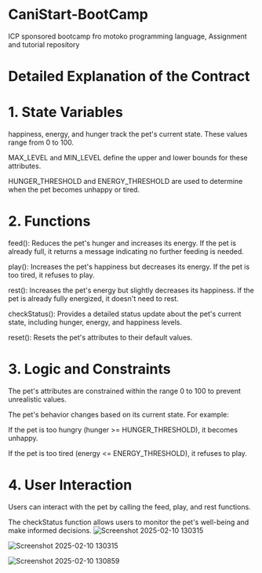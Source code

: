 # CaniStart-BootCamp
ICP sponsored bootcamp fro motoko programming language, Assignment and tutorial repository

# Detailed Explanation of the Contract
# 1. State Variables
happiness, energy, and hunger track the pet's current state. These values range from 0 to 100.

MAX_LEVEL and MIN_LEVEL define the upper and lower bounds for these attributes.

HUNGER_THRESHOLD and ENERGY_THRESHOLD are used to determine when the pet becomes unhappy or tired.

# 2. Functions
feed(): Reduces the pet's hunger and increases its energy. If the pet is already full, it returns a message indicating no further feeding is needed.

play(): Increases the pet's happiness but decreases its energy. If the pet is too tired, it refuses to play.

rest(): Increases the pet's energy but slightly decreases its happiness. If the pet is already fully energized, it doesn't need to rest.

checkStatus(): Provides a detailed status update about the pet's current state, including hunger, energy, and happiness levels.

reset(): Resets the pet's attributes to their default values.

# 3. Logic and Constraints
The pet's attributes are constrained within the range 0 to 100 to prevent unrealistic values.

The pet's behavior changes based on its current state. For example:

If the pet is too hungry (hunger >= HUNGER_THRESHOLD), it becomes unhappy.

If the pet is too tired (energy <= ENERGY_THRESHOLD), it refuses to play.

# 4. User Interaction 
Users can interact with the pet by calling the feed, play, and rest functions.

The checkStatus function allows users to monitor the pet's well-being and make informed decisions.
![Screenshot 2025-02-10 130315](https://github.com/user-attachments/assets/16e6295a-d00b-49fb-9155-da0569c4f5a8)

![Screenshot 2025-02-10 130315](https://github.com/user-attachments/assets/462bbd6d-1799-4af4-85af-3f9798922bc5)

![Screenshot 2025-02-10 130859](https://github.com/user-attachments/assets/092ec5cc-1590-431b-ab1f-7581a7b9d202)


